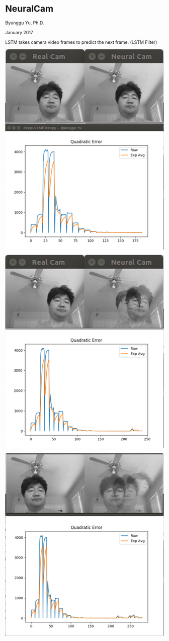 # NeuralCam

Byunggu Yu, Ph.D.

January 2017

LSTM takes camera video frames to predict the next frame. 
(LSTM Filter)

![Example1](https://github.com/yumakemore/NeuralCam/blob/master/cam-feed1.png)
![Convergence1](https://github.com/yumakemore/NeuralCam/blob/master/convergence1.png)

![Example2](https://github.com/yumakemore/NeuralCam/blob/master/cam-feed2.png)
![Convergence2](https://github.com/yumakemore/NeuralCam/blob/master/convergence2.png)

![Example3](https://github.com/yumakemore/NeuralCam/blob/master/cam-feed3.png)
![Convergence3](https://github.com/yumakemore/NeuralCam/blob/master/convergence3.png)
